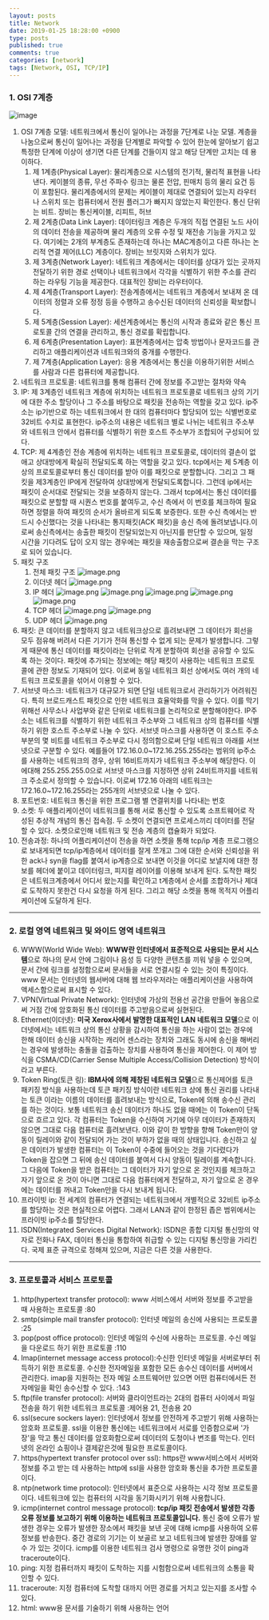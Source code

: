 ```yaml
---
layout: posts
title: Network 
date: 2019-01-25 18:28:00 +0900
type: posts
published: true
comments: true
categories: [network]
tags: [Network, OSI, TCP/IP]
---
```


### 1. OSI 7계층
![image](https://t1.daumcdn.net/cfile/tistory/995EFF355B74179035)
1. OSI 7계층 모델: 네트워크에서 통신이 일어나는 과정을 7단계로 나눈 모델. 계층을 나눔으로써 통신이 일어나는 과정을 단계별로 파악할 수 있어 한눈에 알아보기 쉽고 특정한 단계에 이상이 생기면 다른 단계를 건들이지 않고 해당 단계만 고치는 데 용이하다.
    1. 제 1계층(Physical Layer): 물리계층으로 시스템의 전기적, 물리적 표현을 나타낸다. 케이블의 종류, 무선 주파수 링크는 물론 전압, 핀매치 등의 물리 요건 등이 포함된다. 물리계층에서의 문제는 케이블이 제대로 연결되어 있는지 라우터나 스위치 또는 컴퓨터에서 전원 플러그가 빠지지 않았는지 확인한다. 통신 단위는 비트. 장비는 통신케이블, 리피트, 허브
    2. 제 2계층(Data Link Layer): 데이터링크 계층은 두개의 직접 연결된 노드 사이의 데이터 전송을 제공하며 물리 계층의 오류 수정 및 재전송 기능을 가지고 있다. 여기에는 2개의 부계층도 존재하는데 하나는 MAC계층이고 다른 하나는 논리적 연결 제어(LLC) 계층이다. 장비는 브릿지와 스위치가 있다.
    3.  제 3계층(Network Layer): 네트워크 계층에서는 데이터를 상대가 있는 곳까지 전달하기 위한 경로 선택이나 네트워크에서 각각을 식별하기 위한 주소를 관리하는 라우팅 기능을 제공한다. 대표적인 장비는 라우터이다.
    4.  제 4계층(Transport Layer): 전송계층에서는 네트워크 계층에서 보내져 온 데이터의 정렬과 오류 정정 등을 수행하고 송수신된 데이터의 신뢰성을 확보합니다. 
    5.  제 5계층(Session Layer): 세션계층에서는 통신의 시작과 종료와 같은 통신 프로토콜 간의 연결을 관리하고, 통신 경로를 확립합니다. 
    6. 제 6계층(Presentation Layer): 표현계층에서는 압축 방법이나 문자코드를 관리하고 애플리케이션과 네트워크와의 중개를 수행한다. 
    7. 제 7계층(Application Layer): 응용 계층에서는 통신을 이용하기위한 서비스를 사람과 다른 컴퓨터에 제공합니다.
2. 네트워크 프로토콜: 네트워크를 통해 컴퓨터 간에 정보를 주고받는 절차와 약속
3. IP: 제 3계층인 네트워크 계층에 위치하는 네트워크 프로토콜로 네트워크 상의 기기에 대한 주소 할당이나 그 주소를 바탕으로 패킷을 전송하는 역할을 갖고 있다. ip주소는 ip기반으로 하는 네트워크에서 한 대의 컴퓨터마다 할당되어 있는 식별번호로 32비트 수치로 표현한다. ip주소의 내용은 네트워크 별로 나뉘는 네트워크 주소부와 네트워크 안에서 컴퓨터를 식별하기 위한 호스트 주소부가 조합되어 구성되어 있다.
4. TCP: 제 4계층인 전송 계층에 위치하는 네트워크 프로토콜로, 데이터의 결손이 없애고 상대방에게 확실히 전달되도록 하는 역할을 갖고 있다. tcp에서는 제 5계층 이상의 프로토콜로부터 통신 데이터를 받아 이를 패킷으로 분할합니다. 그리고 그 패킷을 제3계층인 IP에게 전달하여 상대방에게 전달되도록합니다. 그런데 ip에서는 패킷이 순서대로 전달되는 것을 보증하지 않는다. 그래서 tcp에서는  통신 데이터를 패킷으로 분할할 때 시퀀스 번호를 붙여두고, 수신 측에서 이 번호를 체크하여 필요하면 정렬을 하여 패킷의 순서가 올바르게 되도록 보증한다. 또한 수신 측에서는 반드시 수신했다는 것을 나타내는 통지패킷(ACK 패킷)을 송신 측에 돌려보냅니다.이로써 송신측에서는 송출한 패킷이 전달되었는지 아닌지를 판단할 수 있으며, 일정 시간을 기다려도 답이 오지 않는 경우에는 패킷을 재송출함으로써 결손을 막는 구조로 되어 있습니다. 
5. 패킷 구조
    1. 전체 패킷 구조 ![image.png](./image/1.png)
    2. 이더넷 헤더 ![image.png](./image/2.png)
    3. IP 헤더 ![image.png](./image/ip.png) ![image.png](./image/ip2.png) ![image.png](./image/ip3.png) ![image.png](./image/ip4.png) ![image.png](./image/ip5.png)
    4. TCP 헤더 ![image.png](./image/tcp.png) ![image.png](./image/tcp2.png)
    5. UDP 헤더 ![image.png](./image/udp.png)
6. 패킷: 큰 데이터를 분할하지 않고 네트워크상으로 흘려보내면 그 데이터가 회선을 모두 점유해 버려서 다른 기기가 전혀 통신할 수 없게 되는 문제가 발생합니다. 그렇게 때문에 통신 데이터를 패킷이라는 단위로 작게 분할하여 회선을 공유할 수 있도록 하는 것이다. 패킷에 추가되는 정보에는 해당 패킷이 사용하는 네트워크 프로토콜에 관한 정보도 기재되어 있다. 이로써 동일 네트워크 회선 상에서도 여러 개의 네트워크 프로토콜을 섞어서 이용할 수 있다.
7. 서브넷 마스크: 네트워크가 대규모가 되면 단일 네트워크로서 관리하기가 어려워진다. 특히 브로드캐스트 패킷으로 인한 네트워크 효율악화를 막을 수 있다. 이를 막기 위해선 사무소나 사업부와 같은 단위로 네트워크를 논리적으로 분할해야한다. IP주소는 네트워크를 식별하기 위한 네트워크 주소부와 그 네트워크 상의 컴퓨터를 식별하기 위한 호스트 주소부로 나눌 수 있다. 서브넷 마스크를 사용하면 이 호스트 주소 부분의 몇 비트를 네트워크 주소부로 다시 정의함으로써 단일 네트워크 아래를 서브넷으로 구분할 수 있다. 예를들어 172.16.0.0~172.16.255.255라는 범위의 ip주소를 사용하는 네트워크의 경우, 상위 16비트까지가 네트워크 주소부에 해당한다. 이에대해 255.255.255.0으로 서브넷 마스크를 지정하면 상위 24비트까지를 네트워크 주소로서 정의할 수 있습니다. 이로써 172.16 아래의 네트워크는 172.16.0~172.16.255라는 255개의 서브넷으로 나눌 수 있다. 
8. 포트번호: 네트워크 통신을 위한 프로그램 별 연결위치를 나타내는 번호
9. 소켓: 두 애플리케이션이 네트워크를 통해 서로 통신할 수 있도록 소프트웨어로 작성된 추상적 개념의 통신 접속점. 두 소켓이 연결되면 프로세스끼리 데이터를 전달할 수 있다. 소켓으로인해 네트워크 및 전송 계층의 캡슐화가 되었다. 
10. 전송과정: 하나의 어플리케이션이 전송을 하면 소켓을 통해 tcp/ip 계층 프로그램으로 보내게되면 tcp/ip계층에서 데이터를 잘게 쪼개고 그에 대한 순서와 신뢰성을 위한 ack나 syn을 flag를 붙여서 ip계층으로 보내면 이것을 어디로 보낼지에 대한 정보를 헤더에 붙이고 데이터링크, 피지컬 레이어를 이용해 보내게 된다. 도착한 패킷은 네트워크계층에서 어디서 왔는지를 확인하고 t계층에서 순서를 조합하거나 제대로 도착하지 못한건 다시 요청을 하게 된다. 그리고 해당 소켓을 통해 목적지 어플리케이션에 도달하게 된다.

---
### 2. 로컬 영역 네트워크 및 와이드 영역 네트워크
6. WWW(World Wide Web):  **WWW란 인터넷에서 표준적으로 사용되는 문서 시스템**으로 하나의 문서 안에 그림이나 음성 등 다양한 콘텐츠를 끼워 넣을 수 있으며, 문서 간에 링크를 설정함으로써 문서들을 서로 연결시킬 수 있는 것이 특징이다. www 문서는 인터넷의 웹서버에 대해 웹 브라우저라는 애플리케이션을 사용하여 액세스함으로써 표시할 수 있다. 
7. VPN(Virtual Private Network): 인터넷에 가상의 전용선 공간을 만들어 놓음으로써 거점 간에 암호화된 통신 데이터를 주고받음으로써 실현된다.
16. Ethernet(이더넷): **미국 Xerox사에서 발명한 대표적인 LAN 네트워크 모델**으로 이더넷에서는 네트워크 상의 통신 상황을 감시하여 통신을 하는 사람이 없는 경우에 한해 데이터 송신을 시작하는 캐리어 센스라는 장치와 그래도 동시에 송신을 해버리는 경우에 발생하는 충돌을 검출하는 장치를 사용하여 통신을 제어한다. 이 제어 방식을 CSMA/CD(Carrier Sense Multiple Access/Collision Detection) 방식이라고 부른다. 
17. Token Ring(토큰 링): **IBM사에 의해 제창된 네트워크 모델**으로 통신제어를 토큰 패키징 방식을 사용하는데 토큰 패키징 방식이란 네트워크 상에 통신 권리를 나타내는 토큰 이라는 이름의 데이터를 흘려보내는 방식으로, Token에 의해 송수신 관리를 하는 것이다. 보통 네트워크 송신 데이터가 하나도 없을 때에는 이 Token이 단독으로 흐르고 있다. 각 컴퓨터는 Token을 수신하여 거기에 아무 데이터가 존재하지 않으면 그대로 다음 컴퓨터로 흘려보낸다. 이와 같이 한 방향을 향해 Token만이 양동이 릴레이와 같이 전달되어 가는 것이 부하가 없을 때의 상태입니다. 송신하고 싶은 데이터가 발생한 컴퓨터는 이 Token이 수중에 들어오는 것을 기다렸다가 Token을 잡으면 그 뒤에 송신 데이터를 붙여서 다시 양동이 릴레이를 계속합니다. 그 다음에 Token을 받은 컴퓨터는 그 데이터가 자기 앞으로 온 것인지를 체크하고 자기 앞으로 온 것이 아니면 그대로 다음 컴퓨터에게 전달하고, 자기 앞으로 온 경우에는 데이터를 꺼내고 Token만을 다시 보내게 됩니다. 
18. 프라이빗 ip: 전 세계의 컴퓨터가 연결되는 네트워크에서 개별적으로 32비트 ip주소를 할당하는 것은 현실적으로 어렵다. 그래서 LAN과 같이 한정된 좁은 범위에서는 프라이빗 ip주소를 할당한다. 
19. ISDN(Integrated Services Digital Network): ISDN은 종합 디지털 통신망의 약자로 전화나 FAX, 데이터 통신을 통합하여 취급할 수 있는 디지털 통신망을 가리킨다. 국제 표준 규격으로 정해져 있으며, 지금은 다른 것을 사용한다.


---
### 3. 프로토콜과 서비스 프로토콜
1. http(hypertext transfer protocol): www 서비스에서 서버와 정보를 주고받을 때 사용하는 프로토콜 :80
2. smtp(simple mail transfer protocol): 인터넷 메일의 송신에 사용되는 프로토콜 :25
3. pop(post office protocol): 인터넷 메일의 수신에 사용하는 프로토콜. 수신 메일을 다운로드 하기 위한 프로토콜 :110
4. Imap(internet message access protocol):수신한 인터넷 메일을 서버로부터 취득하기 위한 프로토콜. 수신한 전자메일을 포함한 모든 송수신 데이터를 서버에서 관리한다. imap을 지원하는 전자 메일 소프트웨어만 있으면 어떤 컴퓨터에서든 전자메일을 확인 송수신할 수 있다. :143
5. ftp(file transfer protocol): 서버와 클라이언트라는 2대의 컴퓨터 사이에서 파일 전송을 하기 위한 네트워크 프로토콜 :제어용 21, 전송용 20
6. ssl(secure sockers layer):  인터넷에서 정보를 안전하게 주고받기 위해 사용하는 암호화 프로토콜. ssl을 이용한 통신에는 네트워크에서 서로를 인증함으로써 '가장'을 막고 통신 데이터를 암호화함으로써 데이터의 도청이나 변조를 막는다. 인터넷의 온라인 쇼핑이나 결제같은것에 필요한 프로토콜이다.
7. https(hypertext transfer protocol over ssl): https란 www서비스에서 서버와 정보를 주고 받는 데 사용하는 http에 ssl을 사용한 암호화 통신을 추가한 프로토콜이다. 
8. ntp(network time protocol): 인터넷에서 표준으로 사용하는 시각 정보 프로토콜이다. 네트워크에 있는 컴퓨터의 시각을 동기화시키기 위해 사용합니다.
9. icmp(internet control message protocol): **tcp/ip 패킷 전송에서 발생한 각종 오류 정보를 보고하기 위해 이용하는 네트워크 프로토콜입니다.** 통신 중에 오류가 발생한 경우는 오류가 발생한 장소에서 패킷을 보낸 곳에 대해 icmp를 사용하여 오류 정보를 반송한다. 중간 경로의 기기는 이 보골르 보고 네트워크에 발생한 장애를 알 수 가 있는 것이다. icmp를 이용한 네트워크 검사 명령으로 유명한 것이 ping과 traceroute이다.
10. ping: 지정 컴퓨터까지 패킷이 도착하는 지를 시험함으로써 네트워크의 소통을 확인할 수 있다.
11. traceroute: 지정 컴퓨터에 도착할 대까지 어떤 경로를 거치고 있는지를 조사할 수 있다.
12. html: www용 문서를 기술하기 위해 사용하는 언어

